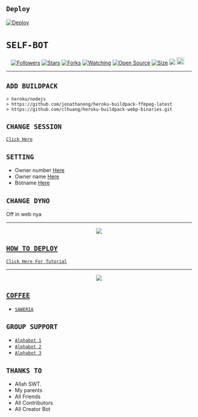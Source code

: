 ## `Deploy`
[![Deploy](https://www.herokucdn.com/deploy/button.svg)](https://heroku.com/deploy?template=https://github.com/memeq321/Alphab0t14.1)


# ```SELF-BOT```
<p align="center">
<a href="https://github.com/zeeoneofc/followers"><img title="Followers" src="https://img.shields.io/github/followers/zeeoneofc?color=red&style=flat-square"></a>
<a href="https://github.com/zeeoneofc/Alphab0t12/stargazers/"><img title="Stars" src="https://img.shields.io/github/stars/zeeoneofc/Alphab0t12?color=blue&style=flat-square"></a>
<a href="https://github.com/zeeoneofc/Alphab0t12/network/members"><img title="Forks" src="https://img.shields.io/github/forks/zeeoneofc/Alphab0t12?color=red&style=flat-square"></a>
<a href="https://github.com/zeeoneofc/Alphab0t12/watchers"><img title="Watching" src="https://img.shields.io/github/watchers/zeeoneofc/Alphab0t12?label=Watchers&color=blue&style=flat-square"></a>
<a href="https://github.com/zeeoneofc/Alphab0t12"><img title="Open Source" src="https://badges.frapsoft.com/os/v2/open-source.svg?v=103"></a>
<a href="https://github.com/zeeoneofc/Alphab0t12/"><img title="Size" src="https://img.shields.io/github/repo-size/zeeoneofc/Alphab0t12?style=flat-square&color=green"></a>
<a href="https://hits.seeyoufarm.com"><img src="https://hits.seeyoufarm.com/api/count/incr/badge.svg?url=https%3A%2F%2Fgithub.com%2Fzeeoneofc%2FAlphab0t12&count_bg=%2379C83D&title_bg=%23555555&icon=probot.svg&icon_color=%2300FF6D&title=hits&edge_flat=false"/></a>
<a href="https://github.com/zeeoneofc/Alphab0t12/graphs/commit-activity"><img height="20" src="https://img.shields.io/badge/Maintained%3F-yes-green.svg"></a>&nbsp;&nbsp;
</p>
<p align='center'>
    </p>

-------

## `ADD BUILDPACK`

```
> heroku/nodejs
> https://github.com/jonathanong/heroku-buildpack-ffmpeg-latest
> https://github.com/clhuang/heroku-buildpack-webp-binaries.git
```

## `CHANGE SESSION`

[`Click Here`](https://github.com/zeeoneofc/Alphab0t12/blob/master/session.json#L1)

## `SETTING`

- Owner number [Here](https://github.com/zeeoneofc/Alphab0t12/blob/master/settings.json#L1)
- Owner name [Here](https://github.com/zeeoneofc/Alphab0t12/blob/master/settings.json#L1)
- Botname [Here](https://github.com/zeeoneofc/Alphab0t12/blob/master/settings.json#L1)

## `CHANGE DYNO`

Off in web nya

----------

<p align="center">
  <a href="https://youtu.be/_CP2_1Yqauo"><img src="https://a.top4top.io/p_20888ybra1.jpg" />
</p>

## ```HOW TO DEPLOY```

[`Click Here For Tutorial`](https://youtu.be/kxjMsMST4Rw)<br>

----------

<p align="center">
  <a href="https://youtu.be/_CP2_1Yqauo"><img src="https://a.top4top.io/p_2081imvxm1.jpg" />
</p>


## ```COFFEE```

- [`SAWERIA`](https://saweria.co/zeeoneofc)

## ```GROUP SUPPORT```

- [`Alphabot 1`](https://chat.whatsapp.com/EU890BcXjyBDkNaUT5WmYV)
- [`Alphabot 2`](https://chat.whatsapp.com/E8NExJwIbhBJYzssfqJNsE)
- [`Alphabot 3`](https://chat.whatsapp.com/KCSqHTky1apG7ApePsfiPy)

## `THANKS TO`

- Allah SWT.
- My parents
- All Friends
- All Contributors
- All Creator Bot
